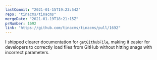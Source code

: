 ```yaml
---
lastCommit: "2021-01-15T19:23:54Z"
repo: "tinacms/tinacms"
mergeDate: "2021-01-19T18:21:15Z"
prNumber: 1692
link: "https://github.com/tinacms/tinacms/pull/1692"
---
```


I shipped clearer documentation for `getGithubFile`, making it easier for developers to correctly load files from GitHub without hitting snags with incorrect parameters.